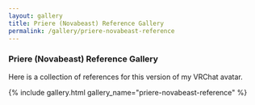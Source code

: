```yaml
---
layout: gallery
title: Priere (Novabeast) Reference Gallery
permalink: /gallery/priere-novabeast-reference
---
```


### Priere (Novabeast) Reference Gallery

Here is a collection of references for this version of my VRChat avatar.

{% include gallery.html gallery_name="priere-novabeast-reference" %}
